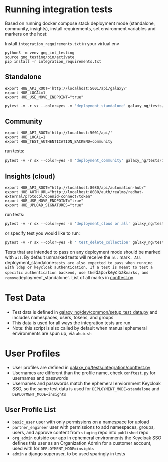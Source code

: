 # Running integration tests
Based on running docker compose stack deployment mode (standalone, community, insights), install requirements, set environment variables and markers on the host:


Install `integration_requirements.txt` in your virtual env
```
python3 -m venv gng_int_testing
source gng_testing/bin/activate
pip install -r integration_requirements.txt
```

## Standalone
```
export HUB_API_ROOT='http://localhost:5001/api/galaxy/'
export HUB_LOCAL=1
export HUB_USE_MOVE_ENDPOINT="true"
```

```python
pytest -v -r sx --color=yes -m 'deployment_standalone' galaxy_ng/tests/integration
```

## Community
```
export HUB_API_ROOT='http://localhost:5001/api/'
export HUB_LOCAL=1
export HUB_TEST_AUTHENTICATION_BACKEND=community
```

run tests:
```python
pytest -v -r sx --color=yes -m 'deployment_community' galaxy_ng/tests/integration
```

## Insights (cloud)
```
export HUB_API_ROOT="http://localhost:8080/api/automation-hub/"
export HUB_AUTH_URL="http://localhost:8080/auth/realms/redhat-external/protocol/openid-connect/token"
export HUB_USE_MOVE_ENDPOINT="true"
export HUB_UPLOAD_SIGNATURES="true"
```

run tests:
```python
pytest -v -r sx --color=yes -m 'deployment_cloud or all' galaxy_ng/tests/integration
```

or specify test you would like to run:
```python
pytest -v -r sx --color=yes -k ' test_delete_collection' galaxy_ng/tests/integration
```

Tests that are intended to pass on any deployment mode should be marked with `all`. By default unmarked tests will receive the `all` mark`.
All `deployment_standalone` tests are also expected to pass when running with ldap or keycloak authentication. If a test is meant to test a specific authentication backend, use the `ldap` or `keycloak` marks, and remove `deployment_standalone`.
List of all marks in [conftest.py](https://github.com/ansible/galaxy_ng/blob/main/galaxy_ng/tests/integration/conftest.py)



# Test Data
* Test data is defined in [galaxy_ng/dev/common/setup_test_data.py](https://github.com/ansible/galaxy_ng/blob/main/dev/common/setup_test_data.py) and includes namespaces, users, tokens, and groups
* This data is used for all ways the integration tests are run
* Note: this script is also called by default when manual ephemeral environments are spun up, via `ahub.sh`

# User Profiles
* User profiles are defined in [galaxy_ng/tests/integration/conftest.py](https://github.com/ansible/galaxy_ng/blob/main/galaxy_ng/tests/integration/conftest.py)
* Usernames are different than the profile name, check `conftest.py` for usernames and passwords
* Usernames and passwords match the ephemeral enviornment Keycloak SSO, so the same test data is used for `DEPLOYMENT_MODE=standalone` and `DEPLOYMENT_MODE=insights`

## User Profile List
* `basic_user` user with only permissions on a namespace for upload
* `partner_engineer` user with permissions to add namespaces, groups, users, and approve content from `staging` repo into `published` repo
* `org_admin` outside our app in ephemeral environments the Keycloak SSO defines this user as an Organization Admin for a customer account, used with for `DEPLOYMENT_MODE=insights`
* `admin` a django superuser, to be used sparingly in tests
